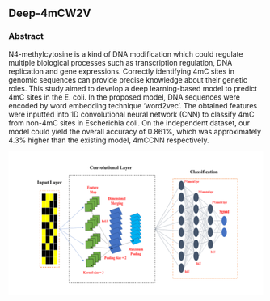 ## Deep-4mCW2V

### Abstract
N4-methylcytosine is a kind of DNA modification which could regulate multiple biological processes such as transcription regulation, DNA replication and gene expressions. Correctly identifying 4mC sites in genomic sequences can provide precise knowledge about their genetic roles. This study aimed to develop a deep learning-based model to predict 4mC sites in the E. coli. In the proposed model, DNA sequences were encoded by word embedding technique ‘word2vec’. The obtained features were inputted into 1D convolutional neural network (CNN) to classify 4mC from non-4mC sites in Escherichia coli. On the independent dataset, our model could yield the overall accuracy of 0.861%, which was approximately 4.3% higher than the existing model, 4mCCNN respectively.

![alt tag](https://github.com/linDing-groups/Deep-4mCW2V/blob/W2V/Deep%20learning.png)
